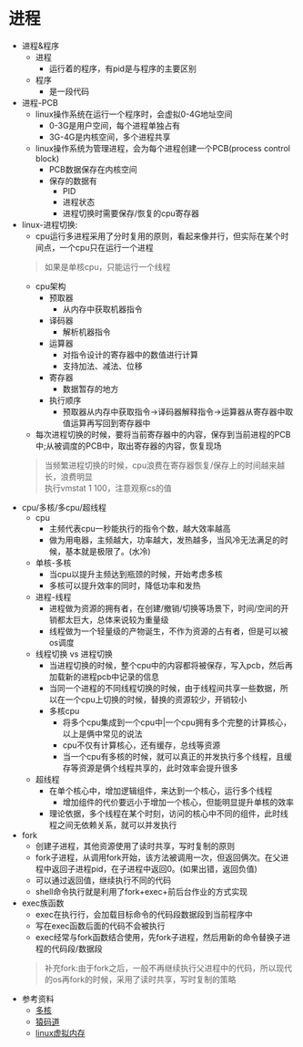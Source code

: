 # 进程
* 进程&程序
    * 进程
        * 运行着的程序，有pid是与程序的主要区别
    * 程序
        * 是一段代码
* 进程-PCB
    * linux操作系统在运行一个程序时，会虚拟0-4G地址空间
        * 0-3G是用户空间，每个进程单独占有
        * 3G-4G是内核空间，多个进程共享
    * linux操作系统为管理进程，会为每个进程创建一个PCB(process control block)
        * PCB数据保存在内核空间
        * 保存的数据有
            * PID
            * 进程状态
            * 进程切换时需要保存/恢复的cpu寄存器
* linux-进程切换:  
    * cpu运行多进程采用了分时复用的原则，看起来像并行，但实际在某个时间点，一个cpu只在运行一个进程
    > 如果是单核cpu，只能运行一个线程
    * cpu架构
        * 预取器
            * 从内存中获取机器指令
        * 译码器
            * 解析机器指令
        * 运算器
            * 对指令设计的寄存器中的数值进行计算
            * 支持加法、减法、位移
        * 寄存器
            * 数据暂存的地方
        * 执行顺序
            * 预取器从内存中获取指令->译码器解释指令->运算器从寄存器中取值运算再写回到寄存器中
    * 每次进程切换的时候，要将当前寄存器中的内容，保存到当前进程的PCB中;从被调度的PCB中，取出寄存器的内容，恢复现场
    > 当频繁进程切换的时候，cpu浪费在寄存器恢复/保存上的时间越来越长，浪费明显  
    执行vmstat 1 100，注意观察cs的值
* cpu/多核/多cpu/超线程
    * cpu
        * 主频代表cpu一秒能执行的指令个数，越大效率越高
        * 做为用电器，主频越大，功率越大，发热越多，当风冷无法满足的时候，基本就是极限了。(水冷)
    * 单核-多核
        * 当cpu以提升主频达到瓶颈的时候，开始考虑多核
        * 多核可以提升效率的同时，降低功率和发热
    * 进程-线程
        * 进程做为资源的拥有者，在创建/撤销/切换等场景下，时间/空间的开销都太巨大，总体来说较为重量级
        * 线程做为一个轻量级的产物诞生，不作为资源的占有者，但是可以被os调度
    * 线程切换 vs 进程切换
        * 当进程切换的时候，整个cpu中的内容都将被保存，写入pcb，然后再加载新的进程pcb中记录的信息
        * 当同一个进程的不同线程切换的时候，由于线程间共享一些数据，所以在一个cpu上切换的时候，替换的资源较少，开销较小
        * 多核cpu
            * 将多个cpu集成到一个cpu中|一个cpu拥有多个完整的计算核心，以上是俩中常见的说法
            * cpu不仅有计算核心，还有缓存，总线等资源
            * 当一个cpu有多核的时候，就可以真正的并发执行多个线程，且缓存等资源是俩个线程共享的，此时效率会提升很多
    * 超线程
        * 在单个核心中，增加逻辑组件，来达到一个核心，运行多个线程
            * 增加组件的代价要远小于增加一个核心，但能明显提升单核的效率
        * 理论依据，多个线程在某个时刻，访问的核心中不同的组件，此时线程之间无依赖关系，就可以并发执行
* fork
    * 创建子进程，其他资源使用了读时共享，写时复制的原则
    * fork子进程，从调用fork开始，该方法被调用一次，但返回俩次。在父进程中返回子进程pid，在子进程中返回0。(如果出错，返回负值)
    * 可以通过返回值，继续执行不同的代码
    * shell命令执行就是利用了fork+exec+前后台作业的方式实现
* exec族函数
    * exec在执行行，会加载目标命令的代码段数据段到当前程序中
    * 写在exec函数后面的代码不会被执行
    * exec经常与fork函数结合使用，先fork子进程，然后用新的命令替换子进程的代码段/数据段
    > 补充fork:由于fork之后，一般不再继续执行父进程中的代码，所以现代的os再fork的时候，采用了读时共享，写时复制的策略
*  参考资料
    * [多核](https://baike.baidu.com/item/%E5%A4%9A%E6%A0%B8%E5%A4%84%E7%90%86%E5%99%A8/10278420?fr=aladdin)
    * [猿码道](https://www.jianshu.com/p/5549e89133d2)
    * [linux虚拟内存](https://blog.csdn.net/ZYZMZM_/article/details/87893543)